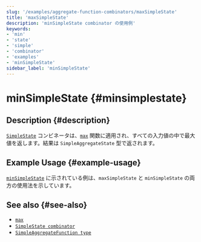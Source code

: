 ```yaml
---
slug: '/examples/aggregate-function-combinators/maxSimpleState'
title: 'maxSimpleState'
description: 'minSimpleState combinator の使用例'
keywords:
- 'min'
- 'state'
- 'simple'
- 'combinator'
- 'examples'
- 'minSimpleState'
sidebar_label: 'minSimpleState'
---
```





# minSimpleState {#minsimplestate}

## Description {#description}

[`SimpleState`](/sql-reference/aggregate-functions/combinators#-simplestate) コンビネータは、[`max`](/sql-reference/aggregate-functions/reference/max) 関数に適用され、すべての入力値の中で最大値を返します。結果は `SimpleAggregateState` 型で返されます。

## Example Usage {#example-usage}

[`minSimpleState`](/examples/aggregate-function-combinators/minSimpleState/#example-usage) に示されている例は、`maxSimpleState` と `minSimpleState` の両方の使用法を示しています。

## See also {#see-also}
- [`max`](/sql-reference/aggregate-functions/reference/max)
- [`SimpleState combinator`](/sql-reference/aggregate-functions/combinators#-simplestate)
- [`SimpleAggregateFunction type`](/sql-reference/data-types/simpleaggregatefunction)
